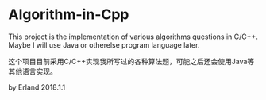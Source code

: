 # Algorithm-in-Cpp

 This project is the implementation of various algorithms questions in C/C++.
 Maybe I will use Java or otherelse program language later.

 这个项目目前采用C/C++实现我所写过的各种算法题，可能之后还会使用Java等其他语言实现。

 by Erland
 2018.1.1
 
